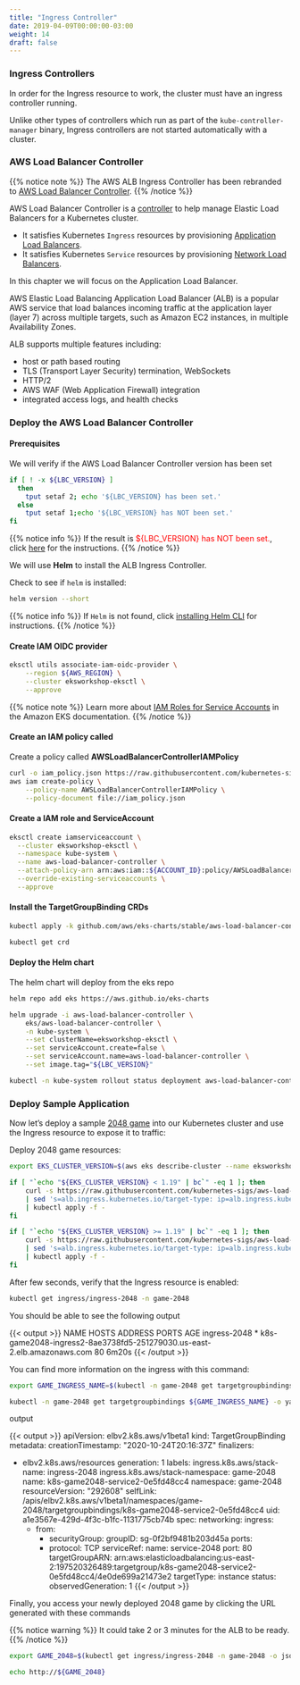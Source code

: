 ```yaml
---
title: "Ingress Controller"
date: 2019-04-09T00:00:00-03:00
weight: 14
draft: false
---
```


### Ingress Controllers

In order for the Ingress resource to work, the cluster must have an ingress controller running.

Unlike other types of controllers which run as part of the `kube-controller-manager` binary, Ingress controllers are not started automatically with a cluster.

### AWS Load Balancer Controller

{{% notice note %}}
The AWS ALB Ingress Controller has been rebranded to [AWS Load Balancer Controller](https://github.com/kubernetes-sigs/aws-load-balancer-controller).
{{% /notice %}}

AWS Load Balancer Controller is a [controller](https://kubernetes.io/docs/concepts/architecture/controller/) to help manage Elastic Load Balancers for a Kubernetes cluster.

* It satisfies Kubernetes `Ingress` resources by provisioning [Application Load Balancers](https://docs.aws.amazon.com/elasticloadbalancing/latest/application/introduction.html).
* It satisfies Kubernetes `Service` resources by provisioning [Network Load Balancers](https://docs.aws.amazon.com/elasticloadbalancing/latest/network/introduction.html).

In this chapter we will focus on the Application Load Balancer.

AWS Elastic Load Balancing Application Load Balancer (ALB) is a popular AWS service that load balances incoming traffic at the application layer (layer 7) across multiple targets, such as Amazon EC2 instances, in multiple Availability Zones.

ALB supports multiple features including:

* host or path based routing
* TLS (Transport Layer Security) termination, WebSockets
* HTTP/2
* AWS WAF (Web Application Firewall) integration
* integrated access logs, and health checks

### Deploy the AWS Load Balancer Controller

#### Prerequisites

We will verify if the AWS Load Balancer Controller version has been set

```bash
if [ ! -x ${LBC_VERSION} ]
  then
    tput setaf 2; echo '${LBC_VERSION} has been set.'
  else
    tput setaf 1;echo '${LBC_VERSION} has NOT been set.'
fi
```

{{% notice info %}}
If the result is <span style="color:red">${LBC_VERSION} has NOT been set.</span>, click [here](/020_prerequisites/k8stools/#set-the-aws-load-balancer-controller-version) for the instructions.
{{% /notice %}}

We will use **Helm** to install the ALB Ingress Controller.

Check to see if `helm` is installed:

```bash
helm version --short
```

{{% notice info %}}
If `Helm` is not found, click [installing Helm CLI](/beginner/060_helm/helm_intro/install/index.html) for instructions.
{{% /notice %}}

#### Create IAM OIDC provider

```bash
eksctl utils associate-iam-oidc-provider \
    --region ${AWS_REGION} \
    --cluster eksworkshop-eksctl \
    --approve
```

{{% notice note %}}
Learn more about [IAM Roles for Service Accounts](https://docs.aws.amazon.com/eks/latest/userguide/iam-roles-for-service-accounts.html) in the Amazon EKS documentation.
{{% /notice %}}

#### Create an IAM policy called

Create a policy called **AWSLoadBalancerControllerIAMPolicy**

```bash
curl -o iam_policy.json https://raw.githubusercontent.com/kubernetes-sigs/aws-load-balancer-controller/v2.3.0/docs/install/iam_policy.json
aws iam create-policy \
    --policy-name AWSLoadBalancerControllerIAMPolicy \
    --policy-document file://iam_policy.json
```

#### Create a IAM role and ServiceAccount

```bash
eksctl create iamserviceaccount \
  --cluster eksworkshop-eksctl \
  --namespace kube-system \
  --name aws-load-balancer-controller \
  --attach-policy-arn arn:aws:iam::${ACCOUNT_ID}:policy/AWSLoadBalancerControllerIAMPolicy \
  --override-existing-serviceaccounts \
  --approve
```

#### Install the TargetGroupBinding CRDs

```bash
kubectl apply -k github.com/aws/eks-charts/stable/aws-load-balancer-controller/crds?ref=master

kubectl get crd
```

#### Deploy the Helm chart

The helm chart will deploy from the eks repo

```bash
helm repo add eks https://aws.github.io/eks-charts

helm upgrade -i aws-load-balancer-controller \
    eks/aws-load-balancer-controller \
    -n kube-system \
    --set clusterName=eksworkshop-eksctl \
    --set serviceAccount.create=false \
    --set serviceAccount.name=aws-load-balancer-controller \
    --set image.tag="${LBC_VERSION}"

kubectl -n kube-system rollout status deployment aws-load-balancer-controller
```

### Deploy Sample Application

Now let’s deploy a sample [2048 game](https://gabrielecirulli.github.io/2048/) into our Kubernetes cluster and use the Ingress resource to expose it to traffic:

Deploy 2048 game resources:

```bash
export EKS_CLUSTER_VERSION=$(aws eks describe-cluster --name eksworkshop-eksctl --query cluster.version --output text)

if [ "`echo "${EKS_CLUSTER_VERSION} < 1.19" | bc`" -eq 1 ]; then     
    curl -s https://raw.githubusercontent.com/kubernetes-sigs/aws-load-balancer-controller/main/docs/examples/2048/2048_full.yaml \
    | sed 's=alb.ingress.kubernetes.io/target-type: ip=alb.ingress.kubernetes.io/target-type: instance=g' \
    | kubectl apply -f -
fi

if [ "`echo "${EKS_CLUSTER_VERSION} >= 1.19" | bc`" -eq 1 ]; then     
    curl -s https://raw.githubusercontent.com/kubernetes-sigs/aws-load-balancer-controller/main/docs/examples/2048/2048_full_latest.yaml \
    | sed 's=alb.ingress.kubernetes.io/target-type: ip=alb.ingress.kubernetes.io/target-type: instance=g' \
    | kubectl apply -f -
fi
```

After few seconds, verify that the Ingress resource is enabled:

```bash
kubectl get ingress/ingress-2048 -n game-2048
```

You should be able to see the following output

{{< output >}}
NAME           HOSTS   ADDRESS                                                                  PORTS   AGE
ingress-2048   *       k8s-game2048-ingress2-8ae3738fd5-251279030.us-east-2.elb.amazonaws.com   80      6m20s
{{< /output >}}

You can find more information on the ingress with this command:

```bash
export GAME_INGRESS_NAME=$(kubectl -n game-2048 get targetgroupbindings -o jsonpath='{.items[].metadata.name}')

kubectl -n game-2048 get targetgroupbindings ${GAME_INGRESS_NAME} -o yaml
```

output

{{< output >}}
apiVersion: elbv2.k8s.aws/v1beta1
kind: TargetGroupBinding
metadata:
  creationTimestamp: "2020-10-24T20:16:37Z"
  finalizers:
  - elbv2.k8s.aws/resources
  generation: 1
  labels:
    ingress.k8s.aws/stack-name: ingress-2048
    ingress.k8s.aws/stack-namespace: game-2048
  name: k8s-game2048-service2-0e5fd48cc4
  namespace: game-2048
  resourceVersion: "292608"
  selfLink: /apis/elbv2.k8s.aws/v1beta1/namespaces/game-2048/targetgroupbindings/k8s-game2048-service2-0e5fd48cc4
  uid: a1e3567e-429d-4f3c-b1fc-1131775cb74b
spec:
  networking:
    ingress:
    - from:
      - securityGroup:
          groupID: sg-0f2bf9481b203d45a
      ports:
      - protocol: TCP
  serviceRef:
    name: service-2048
    port: 80
  targetGroupARN: arn:aws:elasticloadbalancing:us-east-2:197520326489:targetgroup/k8s-game2048-service2-0e5fd48cc4/4e0de699a21473e2
  targetType: instance
status:
  observedGeneration: 1
{{< /output >}}

Finally, you access your newly deployed 2048 game by clicking the URL generated with these commands

{{% notice warning %}}
It could take 2 or 3 minutes for the ALB to be ready.
{{% /notice %}}

```bash
export GAME_2048=$(kubectl get ingress/ingress-2048 -n game-2048 -o jsonpath='{.status.loadBalancer.ingress[0].hostname}')

echo http://${GAME_2048}
```
